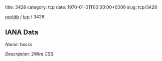 title: 3428
category: tcp
date: 1970-01-01T00:00:00+0000
slug: tcp/3428

[portdb](/) / [tcp](/category/tcp.html) / 3428


## IANA Data

_Name:_ twcss

_Description:_ 2Wire CSS

